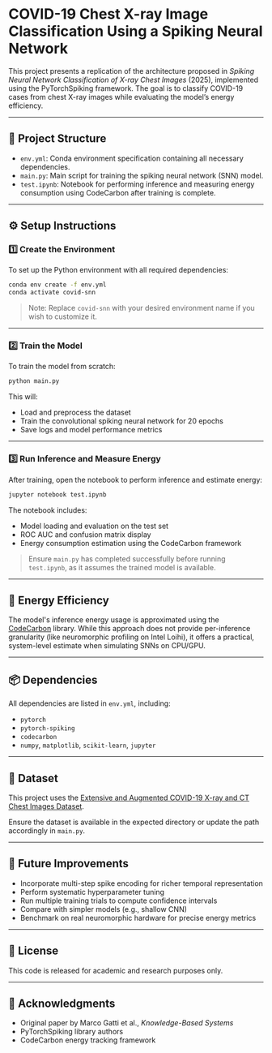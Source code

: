 # COVID-19 Chest X-ray Image Classification Using a Spiking Neural Network

This project presents a replication of the architecture proposed in *Spiking Neural Network Classification of X-ray Chest Images* (2025), implemented using the PyTorchSpiking framework. The goal is to classify COVID-19 cases from chest X-ray images while evaluating the model’s energy efficiency.

---

## 📂 Project Structure

- `env.yml`: Conda environment specification containing all necessary dependencies.
- `main.py`: Main script for training the spiking neural network (SNN) model.
- `test.ipynb`: Notebook for performing inference and measuring energy consumption using CodeCarbon after training is complete.

---

## ⚙️ Setup Instructions

### 1️⃣ Create the Environment

To set up the Python environment with all required dependencies:

```bash
conda env create -f env.yml
conda activate covid-snn
```

> Note: Replace `covid-snn` with your desired environment name if you wish to customize it.

---

### 2️⃣ Train the Model

To train the model from scratch:

```bash
python main.py
```

This will:
- Load and preprocess the dataset
- Train the convolutional spiking neural network for 20 epochs
- Save logs and model performance metrics

---

### 3️⃣ Run Inference and Measure Energy

After training, open the notebook to perform inference and estimate energy:

```bash
jupyter notebook test.ipynb
```

The notebook includes:
- Model loading and evaluation on the test set
- ROC AUC and confusion matrix display
- Energy consumption estimation using the CodeCarbon framework

> Ensure `main.py` has completed successfully before running `test.ipynb`, as it assumes the trained model is available.

---

## 🔋 Energy Efficiency

The model's inference energy usage is approximated using the [CodeCarbon](https://github.com/mlco2/codecarbon) library. While this approach does not provide per-inference granularity (like neuromorphic profiling on Intel Loihi), it offers a practical, system-level estimate when simulating SNNs on CPU/GPU.

---

## 📦 Dependencies

All dependencies are listed in `env.yml`, including:

- `pytorch`
- `pytorch-spiking`
- `codecarbon`
- `numpy`, `matplotlib`, `scikit-learn`, `jupyter`
---

## 🧪 Dataset

This project uses the [Extensive and Augmented COVID-19 X-ray and CT Chest Images Dataset](https://doi.org/10.17632/8h65ywd2jr.2).

Ensure the dataset is available in the expected directory or update the path accordingly in `main.py`.

---

## 🔄 Future Improvements

- Incorporate multi-step spike encoding for richer temporal representation
- Perform systematic hyperparameter tuning
- Run multiple training trials to compute confidence intervals
- Compare with simpler models (e.g., shallow CNN)
- Benchmark on real neuromorphic hardware for precise energy metrics

---

## 📜 License

This code is released for academic and research purposes only.

---

## 🙏 Acknowledgments

- Original paper by Marco Gatti et al., *Knowledge-Based Systems*
- PyTorchSpiking library authors
- CodeCarbon energy tracking framework



